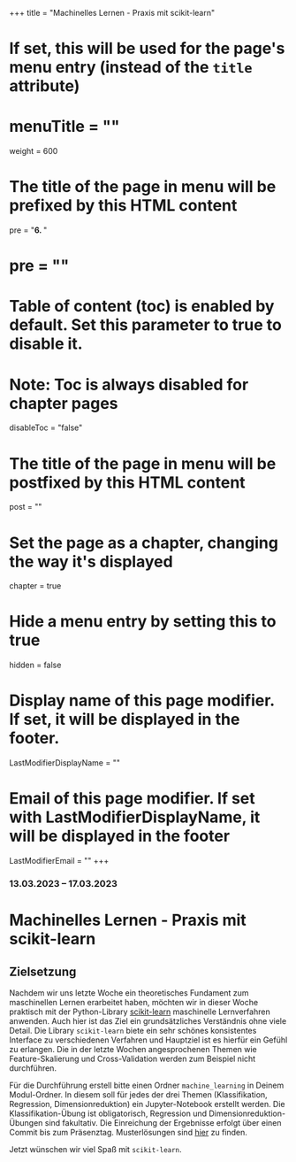+++
title = "Machinelles Lernen - Praxis mit scikit-learn"
# If set, this will be used for the page's menu entry (instead of the `title` attribute)
# menuTitle = ""
weight = 600
# The title of the page in menu will be prefixed by this HTML content
 pre = "<b>6. </b>"
# pre = "<i class='fab fa-github'></i>"
# Table of content (toc) is enabled by default. Set this parameter to true to disable it.
# Note: Toc is always disabled for chapter pages
disableToc = "false"

# The title of the page in menu will be postfixed by this HTML content
post = ""
# Set the page as a chapter, changing the way it's displayed
chapter = true
# Hide a menu entry by setting this to true
hidden = false
# Display name of this page modifier. If set, it will be displayed in the footer.
LastModifierDisplayName = ""
# Email of this page modifier. If set with LastModifierDisplayName, it will be displayed in the footer
LastModifierEmail = ""
+++


### 13.03.2023 – 17.03.2023

# Machinelles Lernen - Praxis mit scikit-learn

## Zielsetzung

Nachdem wir uns letzte Woche ein theoretisches Fundament zum
maschinellen Lernen erarbeitet haben, möchten wir in dieser Woche
praktisch mit der Python-Library
[scikit-learn](https://scikit-learn.org) maschinelle Lernverfahren
anwenden. Auch hier ist das Ziel ein grundsätzliches Verständnis ohne
viele Detail. Die Library `scikit-learn` biete ein sehr schönes
konsistentes Interface zu verschiedenen Verfahren und Hauptziel ist es
hierfür ein Gefühl zu erlangen. Die in der letzte Wochen
angesprochenen Themen wie Feature-Skalierung und Cross-Validation
werden zum Beispiel nicht durchführen.

Für die Durchführung erstell bitte einen Ordner `machine_learning` in
Deinem Modul-Ordner. In diesem soll für jedes der drei Themen
(Klassifikation, Regression, Dimensionreduktion) ein Jupyter-Notebook
erstellt werden. Die Klassifikation-Übung ist obligatorisch,
Regression und Dimensionreduktion-Übungen sind fakultativ. Die
Einreichung der Ergebnisse erfolgt über einen Commit bis zum
Präsenztag. Musterlösungen sind [hier](./solutions) zu finden.

Jetzt wünschen wir viel Spaß mit `scikit-learn`.
